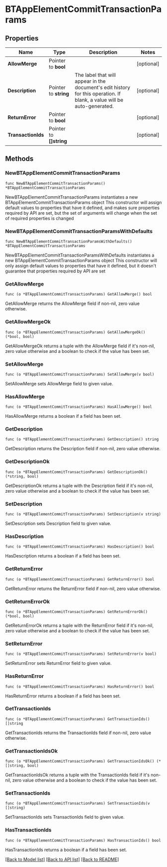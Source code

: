# BTAppElementCommitTransactionParams

## Properties

Name | Type | Description | Notes
------------ | ------------- | ------------- | -------------
**AllowMerge** | Pointer to **bool** |  | [optional] 
**Description** | Pointer to **string** | The label that will appear in the document&#39;s edit history for this operation. If blank, a value will be auto-generated. | [optional] 
**ReturnError** | Pointer to **bool** |  | [optional] 
**TransactionIds** | Pointer to **[]string** |  | [optional] 

## Methods

### NewBTAppElementCommitTransactionParams

`func NewBTAppElementCommitTransactionParams() *BTAppElementCommitTransactionParams`

NewBTAppElementCommitTransactionParams instantiates a new BTAppElementCommitTransactionParams object
This constructor will assign default values to properties that have it defined,
and makes sure properties required by API are set, but the set of arguments
will change when the set of required properties is changed

### NewBTAppElementCommitTransactionParamsWithDefaults

`func NewBTAppElementCommitTransactionParamsWithDefaults() *BTAppElementCommitTransactionParams`

NewBTAppElementCommitTransactionParamsWithDefaults instantiates a new BTAppElementCommitTransactionParams object
This constructor will only assign default values to properties that have it defined,
but it doesn't guarantee that properties required by API are set

### GetAllowMerge

`func (o *BTAppElementCommitTransactionParams) GetAllowMerge() bool`

GetAllowMerge returns the AllowMerge field if non-nil, zero value otherwise.

### GetAllowMergeOk

`func (o *BTAppElementCommitTransactionParams) GetAllowMergeOk() (*bool, bool)`

GetAllowMergeOk returns a tuple with the AllowMerge field if it's non-nil, zero value otherwise
and a boolean to check if the value has been set.

### SetAllowMerge

`func (o *BTAppElementCommitTransactionParams) SetAllowMerge(v bool)`

SetAllowMerge sets AllowMerge field to given value.

### HasAllowMerge

`func (o *BTAppElementCommitTransactionParams) HasAllowMerge() bool`

HasAllowMerge returns a boolean if a field has been set.

### GetDescription

`func (o *BTAppElementCommitTransactionParams) GetDescription() string`

GetDescription returns the Description field if non-nil, zero value otherwise.

### GetDescriptionOk

`func (o *BTAppElementCommitTransactionParams) GetDescriptionOk() (*string, bool)`

GetDescriptionOk returns a tuple with the Description field if it's non-nil, zero value otherwise
and a boolean to check if the value has been set.

### SetDescription

`func (o *BTAppElementCommitTransactionParams) SetDescription(v string)`

SetDescription sets Description field to given value.

### HasDescription

`func (o *BTAppElementCommitTransactionParams) HasDescription() bool`

HasDescription returns a boolean if a field has been set.

### GetReturnError

`func (o *BTAppElementCommitTransactionParams) GetReturnError() bool`

GetReturnError returns the ReturnError field if non-nil, zero value otherwise.

### GetReturnErrorOk

`func (o *BTAppElementCommitTransactionParams) GetReturnErrorOk() (*bool, bool)`

GetReturnErrorOk returns a tuple with the ReturnError field if it's non-nil, zero value otherwise
and a boolean to check if the value has been set.

### SetReturnError

`func (o *BTAppElementCommitTransactionParams) SetReturnError(v bool)`

SetReturnError sets ReturnError field to given value.

### HasReturnError

`func (o *BTAppElementCommitTransactionParams) HasReturnError() bool`

HasReturnError returns a boolean if a field has been set.

### GetTransactionIds

`func (o *BTAppElementCommitTransactionParams) GetTransactionIds() []string`

GetTransactionIds returns the TransactionIds field if non-nil, zero value otherwise.

### GetTransactionIdsOk

`func (o *BTAppElementCommitTransactionParams) GetTransactionIdsOk() (*[]string, bool)`

GetTransactionIdsOk returns a tuple with the TransactionIds field if it's non-nil, zero value otherwise
and a boolean to check if the value has been set.

### SetTransactionIds

`func (o *BTAppElementCommitTransactionParams) SetTransactionIds(v []string)`

SetTransactionIds sets TransactionIds field to given value.

### HasTransactionIds

`func (o *BTAppElementCommitTransactionParams) HasTransactionIds() bool`

HasTransactionIds returns a boolean if a field has been set.


[[Back to Model list]](../README.md#documentation-for-models) [[Back to API list]](../README.md#documentation-for-api-endpoints) [[Back to README]](../README.md)



